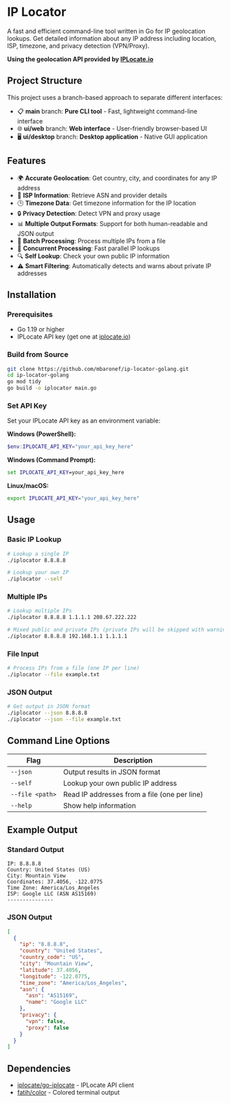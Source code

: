 # IP Locator

A fast and efficient command-line tool written in Go for IP geolocation lookups. Get detailed information about any IP address including location, ISP, timezone, and privacy detection (VPN/Proxy).

**Using the geolocation API provided by [IPLocate.io](https://iplocate.io)**


## Project Structure

This project uses a branch-based approach to separate different interfaces:

- 📋 **main** branch: **Pure CLI tool** - Fast, lightweight command-line interface
- 🌐 **ui/web** branch: **Web interface** - User-friendly browser-based UI
- 🖥️ **ui/desktop** branch: **Desktop application** - Native GUI application

## Features

- 🌍 **Accurate Geolocation**: Get country, city, and coordinates for any IP address
- 🏢 **ISP Information**: Retrieve ASN and provider details
- 🕒 **Timezone Data**: Get timezone information for the IP location
- 🔒 **Privacy Detection**: Detect VPN and proxy usage
- 📊 **Multiple Output Formats**: Support for both human-readable and JSON output
- 📁 **Batch Processing**: Process multiple IPs from a file
- 🚀 **Concurrent Processing**: Fast parallel IP lookups
- 🔍 **Self Lookup**: Check your own public IP information
- ⚠️ **Smart Filtering**: Automatically detects and warns about private IP addresses

## Installation

### Prerequisites

- Go 1.19 or higher
- IPLocate API key (get one at [iplocate.io](https://iplocate.io))

### Build from Source

```bash
git clone https://github.com/mbaronef/ip-locator-golang.git
cd ip-locator-golang
go mod tidy
go build -o iplocator main.go
```

### Set API Key

Set your IPLocate API key as an environment variable:

**Windows (PowerShell):**
```powershell
$env:IPLOCATE_API_KEY="your_api_key_here"
```

**Windows (Command Prompt):**
```cmd
set IPLOCATE_API_KEY=your_api_key_here
```

**Linux/macOS:**
```bash
export IPLOCATE_API_KEY="your_api_key_here"
```

## Usage

### Basic IP Lookup

```bash
# Lookup a single IP
./iplocator 8.8.8.8

# Lookup your own IP
./iplocator --self
```

### Multiple IPs

```bash
# Lookup multiple IPs
./iplocator 8.8.8.8 1.1.1.1 208.67.222.222

# Mixed public and private IPs (private IPs will be skipped with warning)
./iplocator 8.8.8.8 192.168.1.1 1.1.1.1
```

### File Input

```bash
# Process IPs from a file (one IP per line)
./iplocator --file example.txt
```

### JSON Output

```bash
# Get output in JSON format
./iplocator --json 8.8.8.8
./iplocator --json --file example.txt
```

## Command Line Options

| Flag | Description |
|------|-------------|
| `--json` | Output results in JSON format |
| `--self` | Lookup your own public IP address |
| `--file <path>` | Read IP addresses from a file (one per line) |
| `--help` | Show help information |

## Example Output

### Standard Output
```
IP: 8.8.8.8
Country: United States (US)
City: Mountain View
Coordinates: 37.4056, -122.0775
Time Zone: America/Los_Angeles
ISP: Google LLC (ASN AS15169)
---------------
```

### JSON Output
```json
[
  {
    "ip": "8.8.8.8",
    "country": "United States",
    "country_code": "US",
    "city": "Mountain View",
    "latitude": 37.4056,
    "longitude": -122.0775,
    "time_zone": "America/Los_Angeles",
    "asn": {
      "asn": "AS15169",
      "name": "Google LLC"
    },
    "privacy": {
      "vpn": false,
      "proxy": false
    }
  }
]
```

## Dependencies

- [iplocate/go-iplocate](https://github.com/iplocate/go-iplocate) - IPLocate API client
- [fatih/color](https://github.com/fatih/color) - Colored terminal output